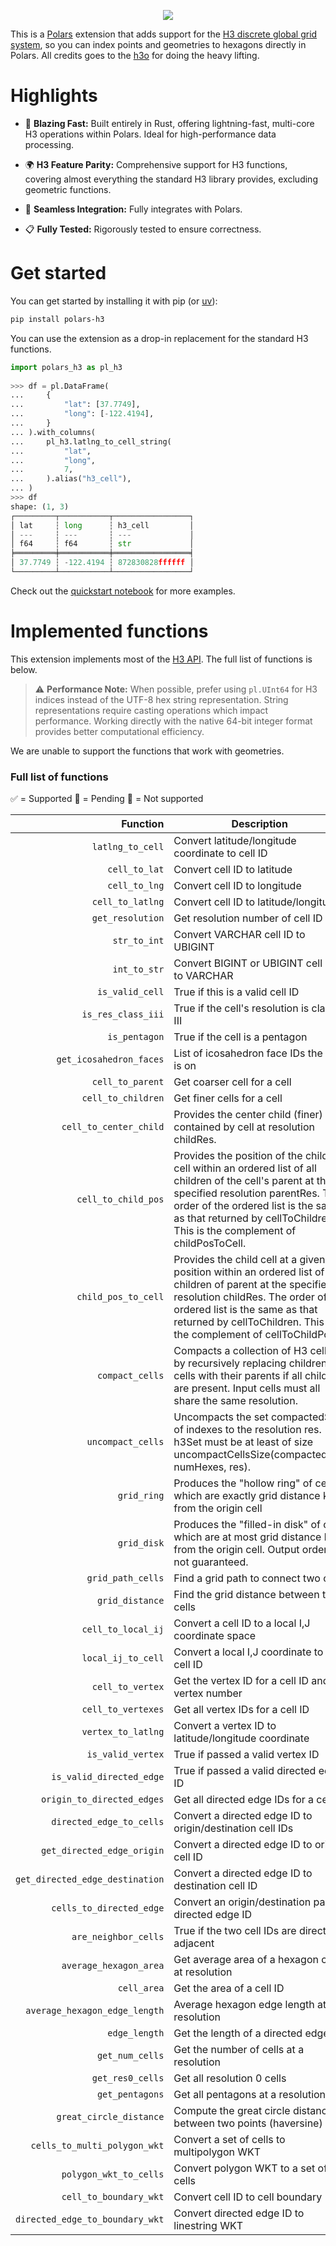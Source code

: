 

<p align="center">
 <img src="https://sergey-filimonov.nyc3.cdn.digitaloceanspaces.com/polars-h3/polars-h3-logo.webp"  />
</p>


This is a [Polars](https://docs.pola.rs/) extension that adds support for the [H3 discrete global grid system](https://github.com/uber/h3/), so you can index points and geometries to hexagons directly in Polars. All credits goes to the [h3o](https://github.com/HydroniumLabs/h3o) for doing the heavy lifting.

# Highlights

- 🚀 **Blazing Fast:** Built entirely in Rust, offering lightning-fast, multi-core H3 operations within Polars. Ideal for high-performance data processing.

- 🌍 **H3 Feature Parity:** Comprehensive support for H3 functions, covering almost everything the standard H3 library provides, excluding geometric functions.

- 🧩 **Seamless Integration:** Fully integrates with Polars.

- 📋 **Fully Tested:** Rigorously tested to ensure correctness.

# Get started

You can get started by installing it with pip (or [uv](https://github.com/astral-sh/uv)):
```bash
pip install polars-h3
```

You can use the extension as a drop-in replacement for the standard H3 functions.

```python
import polars_h3 as pl_h3
 
>>> df = pl.DataFrame(
...     {
...         "lat": [37.7749],
...         "long": [-122.4194],
...     }
... ).with_columns(
...     pl_h3.latlng_to_cell_string(
...         "lat",
...         "long",
...         7,
...     ).alias("h3_cell"),
... )
>>> df
shape: (1, 3)
┌─────────┬───────────┬─────────────────┐
│ lat     ┆ long      ┆ h3_cell         │
│ ---     ┆ ---       ┆ ---             │
│ f64     ┆ f64       ┆ str             │
╞═════════╪═══════════╪═════════════════╡
│ 37.7749 ┆ -122.4194 ┆ 872830828ffffff │
└─────────┴───────────┴─────────────────┘
```

Check out the [quickstart notebook](notebooks/quickstart.ipynb) for more examples.

# Implemented functions

This extension implements most of the [H3 API](https://h3geo.org/docs/api/indexing). The full list of functions is below.

> ⚠️ **Performance Note:** When possible, prefer using `pl.UInt64` for H3 indices instead of the UTF-8 hex string representation. String representations require casting operations which impact performance. Working directly with the native 64-bit integer format provides better computational efficiency.

We are unable to support the functions that work with geometries. 

### Full list of functions

✅ = Supported
🚧 = Pending
🛑 = Not supported

| Function | Description | Supported|
| --: | --- | ---|
| `latlng_to_cell` | Convert latitude/longitude coordinate to cell ID | ✅|
| `cell_to_lat` | Convert cell ID to latitude | ✅ |
| `cell_to_lng` | Convert cell ID to longitude | ✅ |
| `cell_to_latlng` | Convert cell ID to latitude/longitude | ✅ |
| `get_resolution` | Get resolution number of cell ID | ✅ |
| `str_to_int` | Convert VARCHAR cell ID to UBIGINT | ✅ |
| `int_to_str` | Convert BIGINT or UBIGINT cell ID to VARCHAR | ✅ |
| `is_valid_cell` | True if this is a valid cell ID | ✅ |
| `is_res_class_iii` | True if the cell's resolution is class III | ✅ |
| `is_pentagon` | True if the cell is a pentagon | ✅ |
| `get_icosahedron_faces` | List of icosahedron face IDs the cell is on | ✅ |
| `cell_to_parent` | Get coarser cell for a cell | ✅ |
| `cell_to_children` | Get finer cells for a cell | ✅ |
| `cell_to_center_child` | Provides the center child (finer) cell contained by cell at resolution childRes. | ✅ |
| `cell_to_child_pos` | Provides the position of the child cell within an ordered list of all children of the cell's parent at the specified resolution parentRes. The order of the ordered list is the same as that returned by cellToChildren. This is the complement of childPosToCell. | ✅ |
| `child_pos_to_cell` | Provides the child cell at a given position within an ordered list of all children of parent at the specified resolution childRes. The order of the ordered list is the same as that returned by cellToChildren. This is the complement of cellToChildPos. | ✅ |
| `compact_cells` | Compacts a collection of H3 cells by recursively replacing children cells with their parents if all children are present. Input cells must all share the same resolution. | ✅ |
| `uncompact_cells` | Uncompacts the set compactedSet of indexes to the resolution res. h3Set must be at least of size uncompactCellsSize(compactedSet, numHexes, res). | ✅ |
| `grid_ring` | Produces the "hollow ring" of cells which are exactly grid distance k from the origin cell | ✅ |
| `grid_disk` | Produces the "filled-in disk" of cells which are at most grid distance k from the origin cell. Output order is not guaranteed. | ✅ |
| `grid_path_cells` | Find a grid path to connect two cells | ✅ |
| `grid_distance` | Find the grid distance between two cells | ✅ |
| `cell_to_local_ij` | Convert a cell ID to a local I,J coordinate space | ✅|
| `local_ij_to_cell` | Convert a local I,J coordinate to a cell ID | ✅|
| `cell_to_vertex` | Get the vertex ID for a cell ID and vertex number |  ✅ |
| `cell_to_vertexes` | Get all vertex IDs for a cell ID | ✅|
| `vertex_to_latlng` | Convert a vertex ID to latitude/longitude coordinate | ✅ |
| `is_valid_vertex` | True if passed a valid vertex ID | ✅|
| `is_valid_directed_edge` | True if passed a valid directed edge ID | ✅ |
| `origin_to_directed_edges` | Get all directed edge IDs for a cell ID | ✅ |
| `directed_edge_to_cells` | Convert a directed edge ID to origin/destination cell IDs | ✅ |
| `get_directed_edge_origin` | Convert a directed edge ID to origin cell ID | ✅ |
| `get_directed_edge_destination` | Convert a directed edge ID to destination cell ID | ✅|
| `cells_to_directed_edge` | Convert an origin/destination pair to directed edge ID | ✅ |
| `are_neighbor_cells` | True if the two cell IDs are directly adjacent | ✅ |
| `average_hexagon_area` | Get average area of a hexagon cell at resolution |  ✅ |
| `cell_area` | Get the area of a cell ID |  ✅|
| `average_hexagon_edge_length` | Average hexagon edge length at resolution |  ✅|
| `edge_length` | Get the length of a directed edge ID |  🚧|
| `get_num_cells` | Get the number of cells at a resolution |  ✅|
| `get_res0_cells` | Get all resolution 0 cells |  🚧|
| `get_pentagons` | Get all pentagons at a resolution |  🚧|
| `great_circle_distance` | Compute the great circle distance between two points (haversine) |  ✅|
| `cells_to_multi_polygon_wkt` | Convert a set of cells to multipolygon WKT | 🛑 |
| `polygon_wkt_to_cells` | Convert polygon WKT to a set of cells | 🛑 |
| `cell_to_boundary_wkt` | Convert cell ID to cell boundary | 🛑 |
| `directed_edge_to_boundary_wkt` | Convert directed edge ID to linestring WKT | 🛑 |

